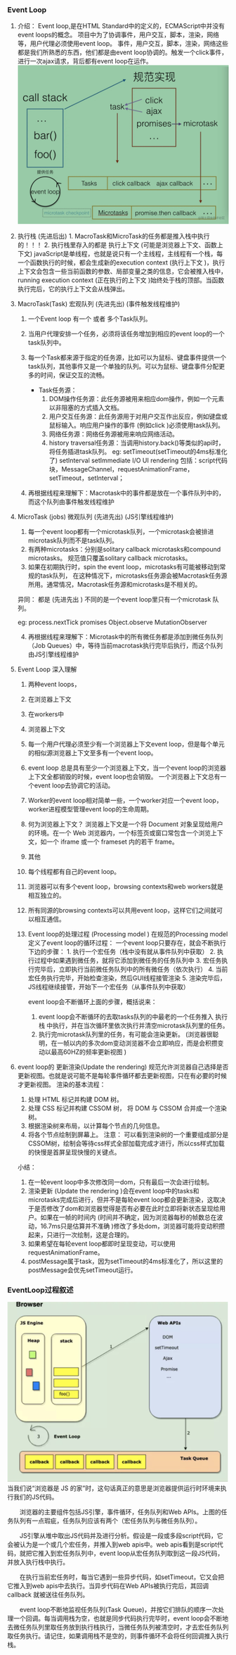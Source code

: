 ### Event Loop
  1. 介绍：
    Event loop,是在HTML Standard中的定义的，ECMAScript中并没有event loops的概念。
      项目中为了协调事件，用户交互，脚本，渲染，网络等，用户代理必须使用event loop。
      事件，用户交互，脚本，渲染，网络这些都是我们所熟悉的东西，他们都是由event loop协调的。触发一个click事件，进行一次ajax请求，背后都有event loop在运作。
      ![完整事件循环机制](./完整事件循环机制.jpg)

  2. 执行栈 (先进后出)
    1. MacroTask和MicroTask的任务都是推入栈中执行的！！！
    2. 执行栈里存入的都是 执行上下文 (可能是浏览器上下文、函数上下文)
      javaScript是单线程，也就是说只有一个主线程，主线程有一个栈，每一个函数执行的时候，都会生成新的execution context (执行上下文 )，执行上下文会包含一些当前函数的参数、局部变量之类的信息，它会被推入栈中， running execution context (正在执行的上下文 )始终处于栈的顶部。当函数执行完后，它的执行上下文会从栈弹出。

  3. MacroTask(Task) 宏观队列 (先进先出) (事件触发线程维护)
      1. 一个Event loop 有一个 或者 多个Task队列。
      2. 当用户代理安排一个任务，必须将该任务增加到相应的event loop的一个task队列中。
      3. 每一个Task都来源于指定的任务源，比如可以为鼠标、键盘事件提供一个task队列，其他事件又是一个单独的队列。可以为鼠标、键盘事件分配更多的时间，保证交互的流畅。
          * Task任务源：
            1. DOM操作任务源：此任务源被用来相应dom操作，例如一个元素以非阻塞的方式插入文档。
            2. 用户交互任务源：此任务源用于对用户交互作出反应，例如键盘或鼠标输入。响应用户操作的事件 (例如click )必须使用task队列。
            3. 网络任务源：网络任务源被用来响应网络活动。
            4. history traversal任务源：当调用history.back()等类似的api时，将任务插进task队列。
            eg:
              setTimeout(setTimeout的4ms标准化了)
              setInterval
              setImmediate
              I/O
              UI rendering
            包括：script代码块，MessageChannel，requestAnimationFrame，setTimeout，setInterval；

      4. 再根据线程来理解下：Macrotask中的事件都是放在一个事件队列中的，而这个队列由事件触发线程维护

  4. MicroTask (jobs) 微观队列 (先进先出) (JS引擎线程维护)
      1. 每一个event loop都有一个microtask队列，一个microtask会被排进microtask队列而不是task队列。
      2. 有两种microtasks：分别是solitary callback microtasks和compound microtasks。
          规范值只覆盖solitary callback microtasks。
      3. 如果在初期执行时，spin the event loop，microtasks有可能被移动到常规的task队列，
          在这种情况下，microtasks任务源会被Macrotask任务源所用。通常情况，Macrotask任务源和microtasks是不相关的。

      异同：
        都是 (先进先出 )
        不同的是一个event loop里只有一个microtask 队列。

      eg:
        process.nextTick
        promises
        Object.observe
        MutationObserver

      4. 再根据线程来理解下：Microtask中的所有微任务都是添加到微任务队列（Job Queues）中，等待当前macrotask执行完毕后执行，而这个队列由JS引擎线程维护

  5. Event Loop 深入理解
      1. 两种event loops，
        1. 在浏览器上下文
        2. 在workers中
      
      2. 浏览器上下文 
        1. 每一个用户代理必须至少有一个浏览器上下文event loop，但是每个单元的相似源浏览器上下文至多有一个event loop。
        2. event loop 总是具有至少一个浏览器上下文，当一个event loop的浏览器上下文全都销毁的时候，event loop也会销毁。
            一个浏览器上下文总有一个event loop去协调它的活动。
        3. Worker的event loop相对简单一些，一个worker对应一个event loop，worker进程模型管理event loop的生命周期。

      3. 何为浏览器上下文？
        浏览器上下文是一个将 Document 对象呈现给用户的环境。在一个 Web 浏览器内，一个标签页或窗口常包含一个浏览上下文，如一个 iframe 或一个 frameset 内的若干 frame。

      4. 其他
        1. 每个线程都有自己的event loop。
        2. 浏览器可以有多个event loop，browsing contexts和web workers就是相互独立的。
        3. 所有同源的browsing contexts可以共用event loop，这样它们之间就可以相互通信。

      5. Event loop的处理过程 (Processing model )
          在规范的Processing model定义了event loop的循环过程：
            一个event loop只要存在，就会不断执行下边的步骤：
              1. 执行一个宏任务（栈中没有就从事件队列中获取）
              2. 执行过程中如果遇到微任务，就将它添加到微任务的任务队列中
              3. 宏任务执行完毕后，立即执行当前微任务队列中的所有微任务（依次执行）
              4. 当前宏任务执行完毕，开始检查渲染，然后GUI线程接管渲染
              5. 渲染完毕后，JS线程继续接管，开始下一个宏任务（从事件队列中获取）
            <!-- 参考文章：https://juejin.cn/post/6844903553795014663 -->

            <!-- 1. 在tasks队列中选择最老的一个task,用户代理可以选择任何task队列，如果没有可选的任务，则跳到下边的microtasks步骤。 
            2. 将上边选择的task设置为正在运行的task。 
            3. Run: 运行被选择的task。        
            4. 将event loop的currently running task变为null。 
            5. 从task队列里移除前边运行的task。 
            6. Microtasks: 执行microtasks任务检查点。 (也就是执行microtasks队列里的任务 )        
            7. 更新渲染 (Update the rendering )... 
            8. 如果这是一个worker event loop，但是没有任务在task队列中，并且WorkerGlobalScope对象的closing标识为true，则销毁event loop，中止这些步骤，然后进行定义在Web workers章节的run a worker。 
            9. 返回到第一步。 -->

          event loop会不断循环上面的步骤，概括说来：
            1. event loop会不断循环的去取tasks队列的中最老的一个任务推入 执行栈 中执行，并在当次循环里依次执行并清空microtask队列里的任务。
            2. 执行完microtask队列里的任务，有可能会渲染更新。 (浏览器很聪明，在一帧以内的多次dom变动浏览器不会立即响应，而是会积攒变动以最高60HZ的频率更新视图 )
      
  6. event loop的 更新渲染(Update the rendering)
      规范允许浏览器自己选择是否更新视图。也就是说可能不是每轮事件循环都去更新视图，只在有必要的时候才更新视图。
      渲染的基本流程：
        1. 处理 HTML 标记并构建 DOM 树。
        2. 处理 CSS 标记并构建 CSSOM 树， 将 DOM 与 CSSOM 合并成一个渲染树。
        3. 根据渲染树来布局，以计算每个节点的几何信息。
        4. 将各个节点绘制到屏幕上。
      注意： 可以看到渲染树的一个重要组成部分是CSSOM树，绘制会等待css样式全部加载完成才进行，所以css样式加载的快慢是首屏呈现快慢的关键点。

      小结：
        1. 在一轮event loop中多次修改同一dom，只有最后一次会进行绘制。
        2. 渲染更新 (Update the rendering )会在event loop中的tasks和microtasks完成后进行，但并不是每轮event loop都会更新渲染，这取决于是否修改了dom和浏览器觉得是否有必要在此时立即将新状态呈现给用户。如果在一帧的时间内 (时间并不确定，因为浏览器每秒的帧数总在波动，16.7ms只是估算并不准确 )修改了多处dom，浏览器可能将变动积攒起来，只进行一次绘制，这是合理的。
        3. 如果希望在每轮event loop都即时呈现变动，可以使用requestAnimationFrame。
        4. postMessage属于task，因为setTimeout的4ms标准化了，所以这里的postMessage会优先setTimeout运行。









  <!-- 参考文章：https://juejin.cn/post/6844903476527366151 -->

### EventLoop过程叙述　　
  ![EventLoop](./EventLoop.jpg)
　　当我们说“浏览器是 JS 的家”时，这句话真正的意思是浏览器提供运行时环境来执行我们的JS代码。

　　浏览器的主要组件包括JS引擎，事件循环，任务队列和Web APIs。上图的任务队列有一点瑕疵，任务队列应该有两个（宏任务队列与微任务队列）。

　　JS引擎从堆中取出JS代码并及进行分析。假设是一段或多段script代码，它会被认为是一个或几个宏任务，并推入到web apis中。web apis看到是script代码，就把它推入到宏任务队列中，event loop从宏任务队列取到这一段JS代码，并放入执行栈中执行。

　　在执行当前宏任务时，每当它遇到一些异步代码，如setTimeout，它又会把它推入到web apis中去执行。当异步代码在Web APIs被执行完后，其回调callback 就被送往任务队列。

　　event loop不断地监视任务队列(Task Queue)，并按它们排队的顺序一次处理一个回调。每当调用栈为空，也就是同步代码执行完毕时，event loop会不断地去微任务队列里取任务放到执行栈执行，当微任务队列被清空时，才去宏任务队列取任务执行。请记住，如果调用栈不是空的，则事件循环不会将任何回调推入执行栈。
  <!-- 参考文章：http://t.zoukankan.com/zhangnan35-p-11268655.html -->